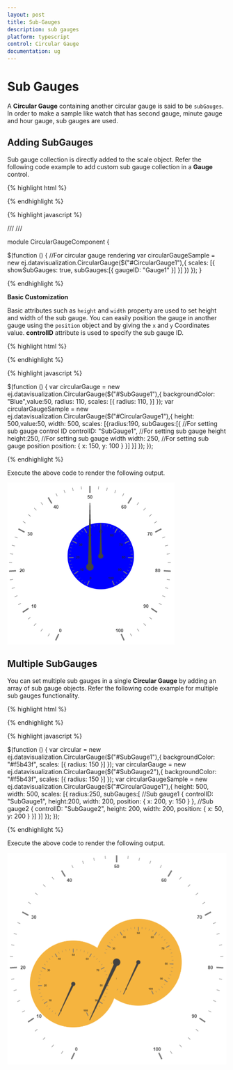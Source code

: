 ```yaml
---
layout: post
title: Sub-Gauges
description: sub gauges
platform: typescript
control: Circular Gauge
documentation: ug
---
```


# Sub Gauges

A **Circular Gauge** containing another circular gauge is said to be `subGauges`. In order to make a sample like watch that has second gauge, minute gauge and hour gauge, sub gauges are used.

## Adding SubGauges

Sub gauge collection is directly added to the scale object. Refer the following code example to add custom sub gauge collection in a **Gauge** control.

{% highlight html %}

<div id="CircularGauge1"></div>

{% endhighlight %}


{% highlight javascript %}


/// <reference path="tsfiles/jquery.d.ts" />
/// <reference path="tsfiles/ej.web.all.d.ts" />

module CircularGaugeComponent {

 $(function () {
        //For circular gauge rendering
            var circularGaugeSample = new ej.datavisualization.CircularGauge($("#CircularGauge1"),{
            scales: [{ showSubGauges: true,
                subGauges:[{
                    gaugeID: "Gauge1"
                }]
    }]
    })
    });
}

{% endhighlight %}

**Basic Customization**

Basic attributes such as `height` and `width` property are used to set height and width of the sub gauge. You can easily position the gauge in another gauge using the `position` object and by giving the `x` and `y` Coordinates value. **controlID** attribute is used to specify the sub gauge ID.



{% highlight html %}

<div id=" SubGauge1"></div>
<div id="CircularGauge1"> </div>

{% endhighlight %}

{% highlight javascript %}

 $(function () {
           var circularGauge = new ej.datavisualization.CircularGauge($("#SubGauge1"),{
            backgroundColor: "Blue",value:50, radius: 110,
            scales: [{
                radius: 110,
            }]
        });
           var circularGaugeSample = new ej.datavisualization.CircularGauge($("#CircularGauge1"),{
            height: 500,value:50, width: 500,
            scales: [{radius:190,
                subGauges:[{
                    //For setting sub gauge control ID
                    controlID: "SubGauge1",
                    //For setting sub gauge height
                    height:250,
                    //For setting sub gauge width
                    width: 250,
                    //For setting sub gauge position
                    position: { x: 150, y: 100 }
                }]
            }]
        });    });


{% endhighlight %}



Execute the above code to render the following output.

![](Sub-Gauges_images/Sub-Gauges_img1.png)

## Multiple SubGauges

You can set multiple sub gauges in a single **Circular Gauge** by adding an array of sub gauge objects. Refer the following code example for multiple sub gauges functionality.


{% highlight html %}

<div id="CircularGauge1"></div>
<div id=" SubGauge1"> </div>
<div id=" SubGauge2"> </div>

{% endhighlight %}


{% highlight javascript %}

 $(function () {
         var circular = new ej.datavisualization.CircularGauge($("#SubGauge1"),{
            backgroundColor: "#f5b43f",
            scales: [{
                radius: 150
            }]
        });
         var circularGauge = new ej.datavisualization.CircularGauge($("#SubGauge2"),{
            backgroundColor: "#f5b43f",
            scales: [{
                radius: 150
            }]
        });
          var circularGaugeSample = new ej.datavisualization.CircularGauge($("#CircularGauge1"),{
            height: 500,
            width: 500,
            scales: [{
                radius:250,
                subGauges:[
                //Sub gauge1
                {
                    controlID: "SubGauge1",
                    height:200,
                    width: 200,
                    position: { x: 200, y: 150 }
                },
                //Sub gauge2
                {
                    controlID: "SubGauge2",
                    height: 200,
                    width: 200,
                    position: { x: 50, y: 200 }
                }]
            }]
        });    });


{% endhighlight %}



Execute the above code to render the following output.

![](Sub-Gauges_images/Sub-Gauges_img2.png)

